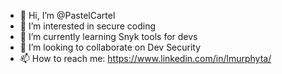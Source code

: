 - 👋 Hi, I’m @PastelCartel
- 👀 I’m interested in secure coding
- 🌱 I’m currently learning Snyk tools for devs
- 💞️ I’m looking to collaborate on Dev Security
- 📫 How to reach me: https://www.linkedin.com/in/lmurphyta/

<!---
PastelCartel/PastelCartel is a ✨ special ✨ repository because its `README.md` (this file) appears on your GitHub profile.
You can click the Preview link to take a look at your changes.
--->
